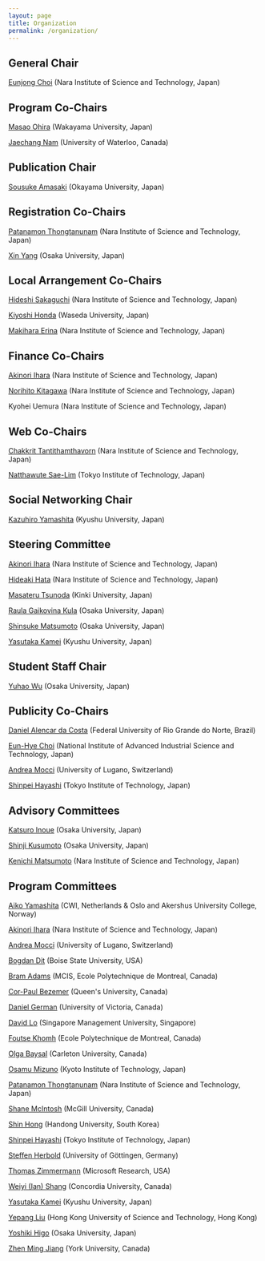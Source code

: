 ```yaml
---
layout: page
title: Organization
permalink: /organization/
---
```



## General Chair

[Eunjong Choi](https://sites.google.com/site/ejchoi710) (Nara Institute of Science and Technology, Japan)

## Program Co-Chairs

[Masao Ohira](https://masao-ohira.org) (Wakayama University, Japan)

[Jaechang Nam](http://lifove.github.io) (University of Waterloo, Canada)

## Publication Chair

[Sousuke Amasaki](https://www.researchgate.net/profile/Sousuke_Amasaki) (Okayama University, Japan)

## Registration Co-Chairs

[Patanamon Thongtanunam](http://patanamon.com) (Nara Institute of Science and Technology, Japan)

[Xin Yang](http://www.nemocap.org) (Osaka University, Japan)

## Local Arrangement Co-Chairs

[Hideshi Sakaguchi](http://se-naist.jp/pman3/pman3.cgi?A=Hideshi%20Sakaguchi) (Nara Institute of Science and Technology, Japan)

[Kiyoshi Honda](https://waseda.pure.elsevier.com/en/persons/kiyoshi-honda) (Waseda University, Japan)

[Makihara Erina](http://mkhr.wpblog.jp) (Nara Institute of Science and Technology, Japan)

## Finance Co-Chairs

[Akinori Ihara](http://akinori-ihara.jpn.org) (Nara Institute of Science and Technology, Japan)

[Norihito Kitagawa](http://dblp.dagstuhl.de/pers/hd/k/Kitagawa:Norihito) (Nara Institute of Science and Technology, Japan)

Kyohei Uemura (Nara Institute of Science and Technology, Japan)

## Web Co-Chairs

[Chakkrit Tantithamthavorn](http://chakkrit.com) (Nara Institute of Science and Technology, Japan)

[Natthawute Sae-Lim](http://natthawute.github.io) (Tokyo Institute of Technology, Japan)

## Social Networking Chair

[Kazuhiro Yamashita](http://posl.ait.kyushu-u.ac.jp/~yamashita) (Kyushu University, Japan)

## Steering Committee

[Akinori Ihara](http://akinori-ihara.jpn.org) (Nara Institute of Science and Technology, Japan)

[Hideaki Hata](http://isw3.naist.jp/~hata/) (Nara Institute of Science and Technology, Japan)

[Masateru Tsunoda](http://www.info.kindai.ac.jp/~tsunoda/index-e.html) (Kinki University, Japan)

[Raula Gaikovina Kula](http://sel.ist.osaka-u.ac.jp/people/raula-k) (Osaka University, Japan)

[Shinsuke Matsumoto](http://sdl.ist.osaka-u.ac.jp/~shinsuke/) (Osaka University, Japan)

[Yasutaka Kamei](http://posl.ait.kyushu-u.ac.jp/~kamei) (Kyushu University, Japan)

## Student Staff Chair

[Yuhao Wu](http://sel.ist.osaka-u.ac.jp/people/wuyuhao) (Osaka University, Japan)

## Publicity Co-Chairs

[Daniel Alencar da Costa](https://danielcalencar.github.io/) (Federal University of Rio Grande do Norte, Brazil)

[Eun-Hye Choi](https://staff.aist.go.jp/e.choi/) (National Institute of Advanced Industrial Science and Technology, Japan)

[Andrea Mocci](http://www.inf.usi.ch/postdoc/mocci/) (University of Lugano, Switzerland) 

[Shinpei Hayashi](http://www.se.cs.titech.ac.jp/~hayashi/) (Tokyo Institute of Technology, Japan)

## Advisory Committees

[Katsuro Inoue](http://sel.ist.osaka-u.ac.jp/people/inoue) (Osaka University, Japan)

[Shinji Kusumoto](http://sdl.ist.osaka-u.ac.jp/~kusumoto/index-e.htm) (Osaka University, Japan)

[Kenichi Matsumoto](http://isw3.naist.jp/~matumoto/) (Nara Institute of Science and Technology, Japan)

## Program Committees

[Aiko Yamashita](https://www.hioa.no/eng/employee/aikyam) (CWI, Netherlands & Oslo and Akershus University College, Norway)

[Akinori Ihara](http://akinori-ihara.jpn.org) (Nara Institute of Science and Technology, Japan)

[Andrea Mocci](http://www.inf.usi.ch/postdoc/mocci/) (University of Lugano, Switzerland)

[Bogdan Dit](http://cs.boisestate.edu/~bdit/) (Boise State University, USA)

[Bram Adams](http://mcis.polymtl.ca/bram.html) (MCIS, Ecole Polytechnique de Montreal, Canada)

[Cor-Paul Bezemer](http://sailhome.cs.queensu.ca/~corpaul/) (Queen's University, Canada)

[Daniel German](http://turingmachine.org/) (University of Victoria, Canada)

[David Lo](http://www.mysmu.edu/faculty/davidlo/) (Singapore Management University, Singapore)

[Foutse Khomh](http://www.khomh.net/) (Ecole Polytechnique de Montreal, Canada)

[Olga Baysal](http://olgabaysal.com/) (Carleton University, Canada)

[Osamu Mizuno](http://se.is.kit.ac.jp/~o-mizuno/) (Kyoto Institute of Technology, Japan)

[Patanamon Thongtanunam](http://patanamon.com) (Nara Institute of Science and Technology, Japan)

[Shane McIntosh]() (McGill University, Canada)

[Shin Hong](http://hongshin.github.io/) (Handong University, South Korea)

[Shinpei Hayashi](http://www.se.cs.titech.ac.jp/~hayashi/) (Tokyo Institute of Technology, Japan)

[Steffen Herbold](https://www.swe.informatik.uni-goettingen.de/staff/steffen-herbold) (University of Göttingen, Germany)

[Thomas Zimmermann](https://www.microsoft.com/en-us/research/people/tzimmer/) (Microsoft Research, USA)

[Weiyi (Ian) Shang](http://users.encs.concordia.ca/~shang/) (Concordia University, Canada)

[Yasutaka Kamei](http://posl.ait.kyushu-u.ac.jp/~kamei/) (Kyushu University, Japan)

[Yepang Liu](http://www.cse.ust.hk/~andrewust/) (Hong Kong University of Science and Technology, Hong Kong)

[Yoshiki Higo](http://sdl.ist.osaka-u.ac.jp/~higo/wordpress/) (Osaka University, Japan)

[Zhen Ming Jiang](http://www.cse.yorku.ca/~zmjiang/) (York University, Canada)
